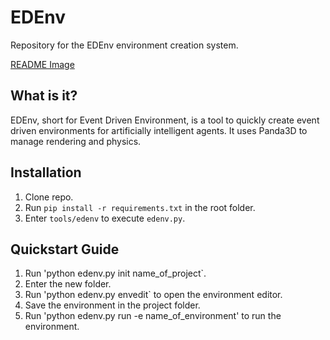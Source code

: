 # EDEnv
Repository for the EDEnv environment creation system.

[README Image](image.png)

## What is it?

EDEnv, short for Event Driven Environment, is a tool to quickly create event driven environments for artificially intelligent agents. It uses Panda3D to manage rendering and physics.

## Installation
 
 1. Clone repo.
 2. Run `pip install -r requirements.txt` in the root folder.
 3. Enter `tools/edenv` to execute `edenv.py`.
 
## Quickstart Guide

 1. Run 'python edenv.py init name_of_project`.
 2. Enter the new folder.
 3. Run 'python edenv.py envedit` to open the environment editor.
 4. Save the environment in the project folder.
 5. Run 'python edenv.py run -e name_of_environment' to run the environment.
